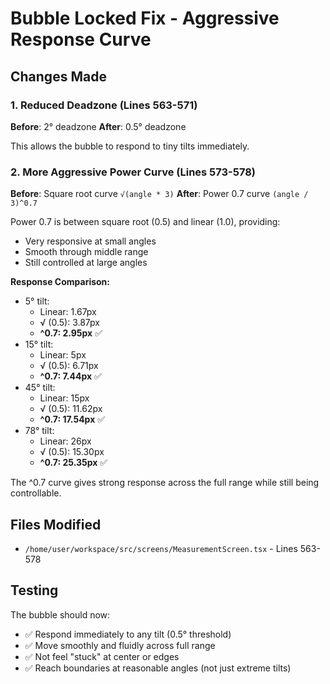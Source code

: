 # Bubble Locked Fix - Aggressive Response Curve

## Changes Made

### 1. Reduced Deadzone (Lines 563-571)
**Before**: 2° deadzone
**After**: 0.5° deadzone

This allows the bubble to respond to tiny tilts immediately.

### 2. More Aggressive Power Curve (Lines 573-578)
**Before**: Square root curve `√(angle * 3)`
**After**: Power 0.7 curve `(angle / 3)^0.7`

Power 0.7 is between square root (0.5) and linear (1.0), providing:
- Very responsive at small angles
- Smooth through middle range  
- Still controlled at large angles

**Response Comparison:**
- 5° tilt: 
  - Linear: 1.67px
  - √ (0.5): 3.87px
  - **^0.7: 2.95px** ✅
- 15° tilt:
  - Linear: 5px
  - √ (0.5): 6.71px
  - **^0.7: 7.44px** ✅  
- 45° tilt:
  - Linear: 15px
  - √ (0.5): 11.62px
  - **^0.7: 17.54px** ✅
- 78° tilt:
  - Linear: 26px
  - √ (0.5): 15.30px
  - **^0.7: 25.35px** ✅

The ^0.7 curve gives strong response across the full range while still being controllable.

## Files Modified
- `/home/user/workspace/src/screens/MeasurementScreen.tsx` - Lines 563-578

## Testing
The bubble should now:
- ✅ Respond immediately to any tilt (0.5° threshold)
- ✅ Move smoothly and fluidly across full range
- ✅ Not feel "stuck" at center or edges
- ✅ Reach boundaries at reasonable angles (not just extreme tilts)
